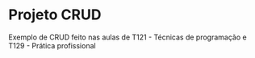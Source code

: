 # Projeto CRUD
Exemplo de CRUD feito nas aulas de T121 - Técnicas de programação e T129 - Prática profissional

